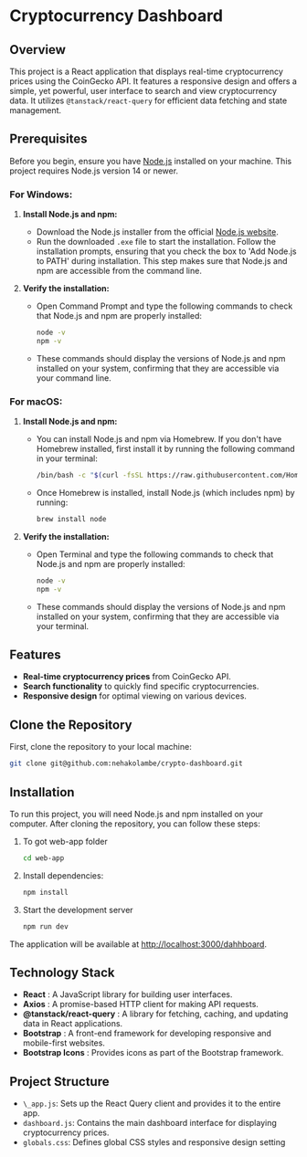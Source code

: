 # Cryptocurrency Dashboard

## Overview

This project is a React application that displays real-time cryptocurrency prices using the CoinGecko API. It features a responsive design and offers a simple, yet powerful, user interface to search and view cryptocurrency data. It utilizes `@tanstack/react-query` for efficient data fetching and state management.

## Prerequisites

Before you begin, ensure you have [Node.js](https://nodejs.org/) installed on your machine. This project requires Node.js version 14 or newer.

### For Windows:

1. **Install Node.js and npm:**

   - Download the Node.js installer from the official [Node.js website](https://nodejs.org/).
   - Run the downloaded `.exe` file to start the installation. Follow the installation prompts, ensuring that you check the box to 'Add Node.js to PATH' during installation. This step makes sure that Node.js and npm are accessible from the command line.
2. **Verify the installation:**

   - Open Command Prompt and type the following commands to check that Node.js and npm are properly installed:
     ```cmd
     node -v
     npm -v
     ```
   - These commands should display the versions of Node.js and npm installed on your system, confirming that they are accessible via your command line.

### For macOS:

1. **Install Node.js and npm:**

   - You can install Node.js and npm via Homebrew. If you don't have Homebrew installed, first install it by running the following command in your terminal:
     ```bash
     /bin/bash -c "$(curl -fsSL https://raw.githubusercontent.com/Homebrew/install/HEAD/install.sh)"
     ```
   - Once Homebrew is installed, install Node.js (which includes npm) by running:
     ```bash
     brew install node
     ```
2. **Verify the installation:**

   - Open Terminal and type the following commands to check that Node.js and npm are properly installed:
     ```bash
     node -v
     npm -v
     ```
   - These commands should display the versions of Node.js and npm installed on your system, confirming that they are accessible via your terminal.

## Features

- **Real-time cryptocurrency prices** from CoinGecko API.
- **Search functionality** to quickly find specific cryptocurrencies.
- **Responsive design** for optimal viewing on various devices.

## Clone the Repository

First, clone the repository to your local machine:

```bash
git clone git@github.com:nehakolambe/crypto-dashboard.git
```

## Installation

To run this project, you will need Node.js and npm installed on your computer. After cloning the repository, you can follow these steps:

1. To got web-app folder

   ```bash
   cd web-app
   ```
2. Install dependencies:

   ```bash
   npm install
   ```
3. Start the development server

   ```bash
   npm run dev
   ```

The application will be available at [http://localhost:3000/dahhboard](http://localhost:3000/dahhboard).

## Technology Stack

* **React** : A JavaScript library for building user interfaces.
* **Axios** : A promise-based HTTP client for making API requests.
* **@tanstack/react-query** : A library for fetching, caching, and updating data in React applications.
* **Bootstrap** : A front-end framework for developing responsive and mobile-first websites.
* **Bootstrap Icons** : Provides icons as part of the Bootstrap framework.

## Project Structure

* `\_app.js`: Sets up the React Query client and provides it to the entire app.
* `dashboard.js`: Contains the main dashboard interface for displaying cryptocurrency prices.
* `globals.css`: Defines global CSS styles and responsive design setting
